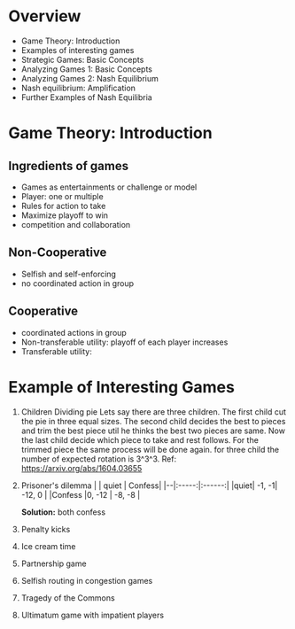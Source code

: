 # Overview
- Game Theory: Introduction 
- Examples of interesting games 
- Strategic Games: Basic Concepts 
- Analyzing Games 1: Basic Concepts
- Analyzing Games 2: Nash Equilibrium 
- Nash equilibrium: Amplification 
- Further Examples of Nash Equilibria 

# Game Theory: Introduction 
## Ingredients of games 
- Games as entertainments or challenge or model 
- Player: one or multiple 
- Rules for action to take 
- Maximize playoff to win 
- competition and collaboration 
## Non-Cooperative 
- Selfish and self-enforcing 
- no coordinated action in group  
## Cooperative 
- coordinated actions in group 
- Non-transferable utility: playoff of each player increases 
- Transferable utility:  

# Example of Interesting Games 
1. Children Dividing pie 
    Lets say there are three children. The first child cut the pie in three equal sizes. The second child decides the best to pieces and trim the best piece util he thinks the best two pieces are same. Now the last child decide which piece to take and rest follows. For the trimmed piece the same process will be done again. for three child the number of expected rotation is 3^3^3. Ref: https://arxiv.org/abs/1604.03655   
2. Prisoner's dilemma 
    |  | quiet | Confess|
    |--|:-----:|:------:|
    |quiet| -1, -1| -12, 0 | 
    |Confess |0, -12 | -8, -8 |   
    
    **Solution:** both confess 

3. Penalty kicks 
4. Ice cream time 
5. Partnership game
6. Selfish routing in congestion games 
7. Tragedy of the Commons 
8. Ultimatum game with impatient players 